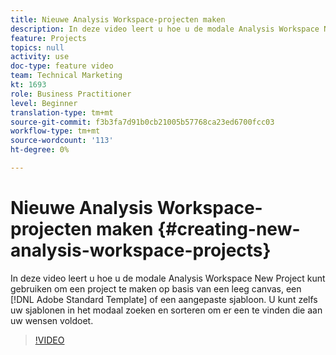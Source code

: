 ```yaml
---
title: Nieuwe Analysis Workspace-projecten maken
description: In deze video leert u hoe u de modale Analysis Workspace New Project kunt gebruiken om een project te maken op basis van een leeg canvas, een standaardsjabloon voor Adobe of een aangepaste sjabloon. U kunt zelfs uw sjablonen in het modaal zoeken en sorteren om er een te vinden die aan uw wensen voldoet.
feature: Projects
topics: null
activity: use
doc-type: feature video
team: Technical Marketing
kt: 1693
role: Business Practitioner
level: Beginner
translation-type: tm+mt
source-git-commit: f3b3fa7d91b0cb21005b57768ca23ed6700fcc03
workflow-type: tm+mt
source-wordcount: '113'
ht-degree: 0%

---
```



# Nieuwe Analysis Workspace-projecten maken {#creating-new-analysis-workspace-projects}

In deze video leert u hoe u de modale Analysis Workspace New Project kunt gebruiken om een project te maken op basis van een leeg canvas, een [!DNL Adobe Standard Template] of een aangepaste sjabloon. U kunt zelfs uw sjablonen in het modaal zoeken en sorteren om er een te vinden die aan uw wensen voldoet.

>[!VIDEO](https://video.tv.adobe.com/v/23233/?quality=12)
